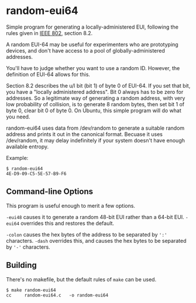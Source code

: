 # random-eui64

Simple program for generating a locally-administered EUI, following the rules given in [IEEE 802](http://standards.ieee.org/getieee802/download/802-2014.pdf), section 8.2.

A random EUI-64 may be useful for experimenters who are prototyping devices, and don't have access to a pool of globally-administered addresses.

You'll have to judge whether you want to use a random ID. However, the definition of EUI-64 allows for this.

Section 8.2 describes the u/l bit (bit 1) of byte 0 of EUI-64. If you set that bit, you have a "locally administered address". Bit 0 always has to be zero for addresses. So a legitimate way of generating a random address, with very low probability of collision, is to generate 8 random bytes, then set bit 1 of byte 0, clear bit 0 of byte 0. On Ubuntu, this simple program will do what you need.

random-eui64 uses data from /dev/random to generate a suitable random address and prints it out in the canonical format. Becuase it uses /dev/random, it may delay indefinitely if your system doesn't have enough available entropy.

Example:

```console
$ random-eui64
4E-D9-09-C5-5E-57-B9-F6
```

## Command-line Options

This program is useful enough to merit a few options.

`-eui48` causes it to generate a random 48-bit EUI rather than a 64-bit EUI. `-eui64` overrides this and restores the default.

`-colon` causes the hex bytes of the address to be separated by `':'` characters. `-dash` overrides this, and causes the hex bytes to be separated by `'-'` characters.

## Building

There's no makefile, but the default rules of `make` can be used.

```console
$ make random-eui64
cc     random-eui64.c   -o random-eui64
```

